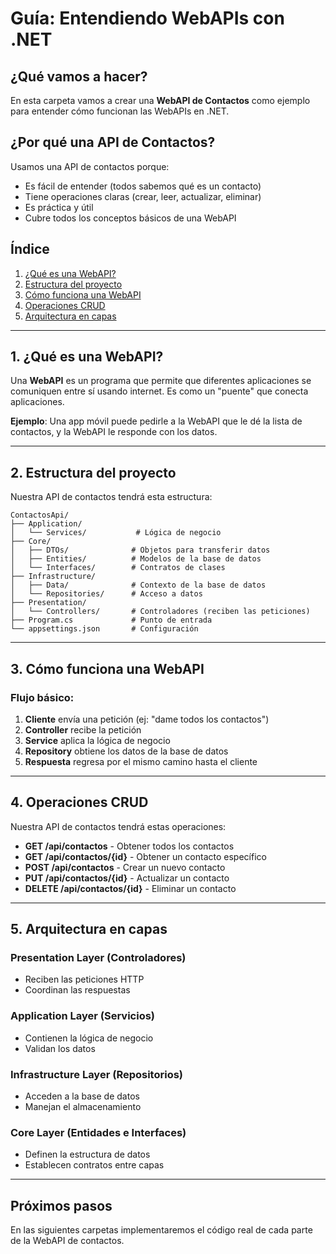# Guía: Entendiendo WebAPIs con .NET

## ¿Qué vamos a hacer?

En esta carpeta vamos a crear una **WebAPI de Contactos** como ejemplo para entender cómo funcionan las WebAPIs en .NET.

## ¿Por qué una API de Contactos?

Usamos una API de contactos porque:
- Es fácil de entender (todos sabemos qué es un contacto)
- Tiene operaciones claras (crear, leer, actualizar, eliminar)
- Es práctica y útil
- Cubre todos los conceptos básicos de una WebAPI

## Índice
1. [¿Qué es una WebAPI?](#qué-es-una-webapi)
2. [Estructura del proyecto](#estructura-del-proyecto)
3. [Cómo funciona una WebAPI](#cómo-funciona-una-webapi)
4. [Operaciones CRUD](#operaciones-crud)
5. [Arquitectura en capas](#arquitectura-en-capas)

---

## 1. ¿Qué es una WebAPI?

Una **WebAPI** es un programa que permite que diferentes aplicaciones se comuniquen entre sí usando internet. Es como un "puente" que conecta aplicaciones.

**Ejemplo**: Una app móvil puede pedirle a la WebAPI que le dé la lista de contactos, y la WebAPI le responde con los datos.

---

## 2. Estructura del proyecto

Nuestra API de contactos tendrá esta estructura:

```
ContactosApi/
├── Application/
│   └── Services/           # Lógica de negocio
├── Core/
│   ├── DTOs/              # Objetos para transferir datos
│   ├── Entities/          # Modelos de la base de datos
│   └── Interfaces/        # Contratos de clases
├── Infrastructure/
│   ├── Data/              # Contexto de la base de datos
│   └── Repositories/      # Acceso a datos
├── Presentation/
│   └── Controllers/       # Controladores (reciben las peticiones)
├── Program.cs             # Punto de entrada
└── appsettings.json       # Configuración
```

---

## 3. Cómo funciona una WebAPI

### Flujo básico:
1. **Cliente** envía una petición (ej: "dame todos los contactos")
2. **Controller** recibe la petición
3. **Service** aplica la lógica de negocio
4. **Repository** obtiene los datos de la base de datos
5. **Respuesta** regresa por el mismo camino hasta el cliente

---

## 4. Operaciones CRUD

Nuestra API de contactos tendrá estas operaciones:

- **GET /api/contactos** - Obtener todos los contactos
- **GET /api/contactos/{id}** - Obtener un contacto específico
- **POST /api/contactos** - Crear un nuevo contacto
- **PUT /api/contactos/{id}** - Actualizar un contacto
- **DELETE /api/contactos/{id}** - Eliminar un contacto

---

## 5. Arquitectura en capas

### Presentation Layer (Controladores)
- Reciben las peticiones HTTP
- Coordinan las respuestas

### Application Layer (Servicios)
- Contienen la lógica de negocio
- Validan los datos

### Infrastructure Layer (Repositorios)
- Acceden a la base de datos
- Manejan el almacenamiento

### Core Layer (Entidades e Interfaces)
- Definen la estructura de datos
- Establecen contratos entre capas

---

## Próximos pasos

En las siguientes carpetas implementaremos el código real de cada parte de la WebAPI de contactos. 